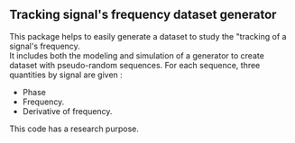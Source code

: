 ## Tracking signal's frequency dataset generator

This package helps to easily generate a dataset to study the "tracking of a signal's frequency.  
It includes both the modeling and simulation of a generator to create dataset 
with pseudo-random sequences. For each sequence, three quantities by signal are given :  
- Phase
- Frequency. 
- Derivative of frequency.

This code has a research purpose.